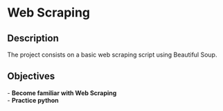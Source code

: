 <h1>Web Scraping</h1>

<h2>Description</h2>
The project consists on a basic web scraping script using Beautiful Soup.
<br/>

<h2>Objectives</h2>
- <b>Become familiar with Web Scraping</b><br>
- <b>Practice python</b>

<!--
 ```diff
- text in red
+ text in green
! text in orange
# text in gray
@@ text in purple (and bold)@@
```
--!>

